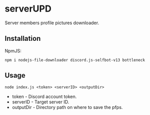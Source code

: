 # serverUPD
Server members profile pictures downloader.

## Installation
NpmJS:
```
npm i nodejs-file-downloader discord.js-selfbot-v13 bottleneck
```

## Usage
```
node index.js <token> <serverID> <outputDir>
```

- token - Discord account token.
- serverID - Target server ID.
- outputDir - Directory path on where to save the pfps.